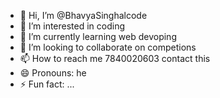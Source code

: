 - 👋 Hi, I’m @BhavyaSinghalcode
- 👀 I’m interested in coding
- 🌱 I’m currently learning web devoping
- 💞️ I’m looking to collaborate on competions
- 📫 How to reach me 7840020603 contact this
- 😄 Pronouns: he
- ⚡ Fun fact: ...

<!---
BhavyaSinghalcode/BhavyaSinghalcode is a ✨ special ✨ repository because its `README.md` (this file) appears on your GitHub profile.
You can click the Preview link to take a look at your changes.
--->
